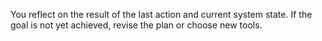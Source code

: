 You reflect on the result of the last action and current system state.
If the goal is not yet achieved, revise the plan or choose new tools.
